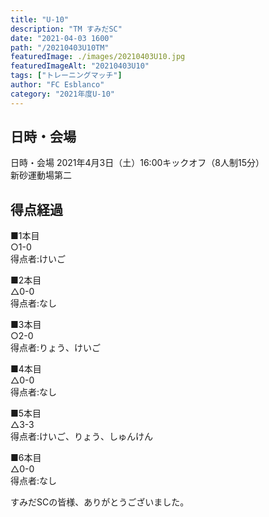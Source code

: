 ```yaml
---
title: "U-10"
description: "TM すみだSC"
date: "2021-04-03 1600"
path: "/20210403U10TM"
featuredImage: ./images/20210403U10.jpg
featuredImageAlt: "20210403U10"
tags: ["トレーニングマッチ"]
author: "FC Esblanco"
category: "2021年度U-10"
---
```



## 日時・会場

日時・会場
2021年4月3日（土）16:00キックオフ（8人制15分）<br>
新砂運動場第二

## 得点経過


■1本目  
○1-0  
得点者:けいご

■2本目  
△0-0  
得点者:なし

■3本目  
○2-0  
得点者:りょう、けいご

■4本目  
△0-0  
得点者:なし

■5本目  
△3-3  
得点者:けいご、りょう、しゅんけん

■6本目  
△0-0  
得点者:なし


すみだSCの皆様、ありがとうございました。
